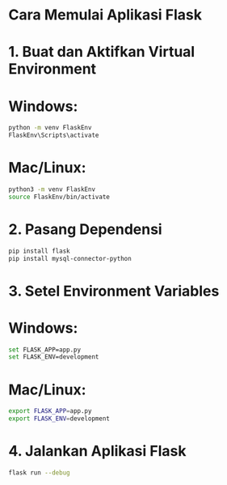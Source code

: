 # Cara Memulai Aplikasi Flask

# 1. Buat dan Aktifkan Virtual Environment
# Windows:
```bash
python -m venv FlaskEnv
FlaskEnv\Scripts\activate
```
# Mac/Linux:
```bash
python3 -m venv FlaskEnv
source FlaskEnv/bin/activate
```
# 2. Pasang Dependensi
```bash
pip install flask
pip install mysql-connector-python
```
# 3. Setel Environment Variables
# Windows:
```bash
set FLASK_APP=app.py
set FLASK_ENV=development
```
# Mac/Linux:
```bash
export FLASK_APP=app.py
export FLASK_ENV=development
```
# 4. Jalankan Aplikasi Flask
```bash
flask run --debug
```
